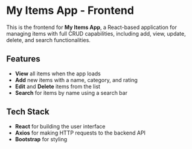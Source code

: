 # My Items App - Frontend

This is the frontend for **My Items App**, a React-based application for managing items with full CRUD capabilities, including add, view, update, delete, and search functionalities.

## Features
- **View** all items when the app loads
- **Add** new items with a name, category, and rating
- **Edit** and **Delete** items from the list
- **Search** for items by name using a search bar

## Tech Stack
- **React** for building the user interface
- **Axios** for making HTTP requests to the backend API
- **Bootstrap** for styling